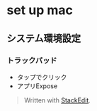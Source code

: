 # set up mac

## システム環境設定
### トラックパッド
-  タップでクリック
- アプリExpose



> Written with [StackEdit](https://stackedit.io/).
<!--stackedit_data:
eyJoaXN0b3J5IjpbODEwMzg4MzY0XX0=
-->